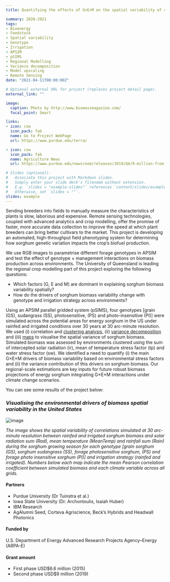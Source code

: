 ```yaml
---
title: Quantifying the effects of G×E×M on the spatial variability of crop biomass in the US

summary: 2020-2021
tags:
- Bioenergy
- Feedstock
- Spatial variability
- Genotype
- Irrigation
- APSIM
- pSIMS
- Regional Modelling
- Variance decomposition
- Model upscaling
- Remote Sensing
date: "2021-04-11T00:00:00Z"

# Optional external URL for project (replaces project detail page).
external_link: ""

image:
  caption: Photo by http://www.biomassmagazine.com/
  focal_point: Smart

links:
- icon: cow
  icon_pack: fab
  name: Go to Project WebPage
  url: https://www.purdue.edu/terra/

- icon: cow
  icon_pack: fab
  name: Agriculture News
  url: https://www.purdue.edu/newsroom/releases/2019/Q4/9-million-from-doe,-partners-to-take-plant-sensing-from-lab-to-market.html

# Slides (optional).
#   Associate this project with Markdown slides.
#   Simply enter your slide deck's filename without extension.
#   E.g. `slides = "example-slides"` references `content/slides/example-slides.md`.
#   Otherwise, set `slides = ""`.
slides: example
---
```


Sending breeders into fields to manually measure the characteristics of plants is slow, 
laborious and expensive. Remote sensing technologies, coupled with advanced analytics and crop modelling, 
offer the promise of faster, more accurate data collection to improve the speed at which 
plant breeders can bring better cultivars to the market. This project is developing an automated, 
high-throughput field phenotyping system for determining how sorghum genetic variation impacts 
the crop’s biofuel production.

We use RGB images to parametrise different forage genotypes in APSIM and test the 
effect of genotype × management interactions on biomass production across environments.
The University of Queensland is leading the regional crop modelling part of this project
exploring the following questions:

* Which factors (G, E and M) are dominant in explaining sorghum biomass variability spatially?
* How do the drivers of sorghum biomass variability change with genotype and irrigation strategy across environments?

Using an APSIM parallel gridded system (pSIMS), four genotypes [grain (GS), sudangrass (SS), photosensitive, 
(PS) and photo-insensitive (PI)] were simulated across the potential areas for energy sorghum in the 
US under rainfed and irrigated conditions over 30 years at 30 arc-minute resolution. We used (i) correlation and 
[clustering analysis](https://github.com/JJguri/Mapping-tools/blob/master/k-clustering-env.ipynb), 
(ii) [variance decomposition](https://github.com/JJguri/VarianceDecomposition/blob/main/VarDecomp.ipynb) 
and (iii) [maps](https://github.com/JJguri/Mapping-tools/blob/master/netCDFxarrayMapCorr-NewCropMaskV2.ipynb) 
to visualise the spatial variance of sorghum biomass. 
Simulated biomass was assessed by environments clustered using the sum of intercepted solar radiation 
(ir), mean of temperature stress factor (tp) and water stress factor (sw). We identified a need to quantify 
(i) the main G×E×M drivers  of biomass variability based on environmental stress factors and (ii) the 
variance contribution of this drivers on sorghum biomass. Our regional-scale estimations are key inputs 
for future robust biomass projections of energy sorghum integrating G×E×M interactions under climate 
change scenarios.

You can see some results of the project below:

### _**Visualising the environmental drivers of biomass spatial variability in the United States**_
![image](/img/projects/terra.jpg)

_The image shows the spatial variability of correlations simulated at 30 arc-minute resolution between 
rainfed and irrigated sorghum biomass and solar radiation sum (Rad), mean temperature (MeanTemp) 
and rainfall sum (Rain) during the sorghum growing season for each genotype [grain sorghum (GS), 
sorghum sudangrass (SS), forage photosensitive sorghum, (PS) and forage photo insensitive sorghum 
(PI)] and irrigation strategy (rainfed and irrigated). Numbers below each map indicate the mean 
Pearson correlation coefficient between simulated biomass and each climate variable across all grids._

#### Partners

- Purdue University (Dr Tuinstra et al.)
- Iowa State University (Dr. Archontoulis, Isaiah Huber)
- IBM Research
- AgAlumni Seed, Corteva Agriscience, Beck’s Hybrids and Headwall Photonics

#### Funded by
U.S. Department of Energy Advanced Research Projects Agency–Energy (ARPA-E)

#### Grant amount
* First phase USD$6.6 million (2015)
* Second phase USD$9 million (2019)
